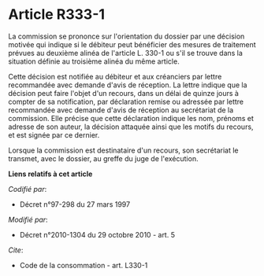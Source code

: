 # Article R333-1

La commission se prononce sur l'orientation du dossier par une décision motivée qui indique si le débiteur peut bénéficier
des mesures de traitement prévues au deuxième alinéa de l'article L. 330-1 ou s'il se trouve dans la situation définie au
troisième alinéa du même article. 

Cette décision est notifiée au débiteur et aux créanciers par lettre recommandée avec demande d'avis de réception. La lettre
indique que la décision peut faire l'objet d'un recours, dans un délai de quinze jours à compter de sa notification, par
déclaration remise ou adressée par lettre recommandée avec demande d'avis de réception au secrétariat de la commission. Elle
précise que cette déclaration indique les nom, prénoms et adresse de son auteur, la décision attaquée ainsi que les motifs du
recours, et est signée par ce dernier. 

Lorsque la commission est destinataire d'un recours, son secrétariat le transmet, avec le dossier, au greffe du juge de
l'exécution.

**Liens relatifs à cet article**

_Codifié par_:

  - Décret n°97-298 du 27 mars 1997

_Modifié par_:

  - Décret n°2010-1304 du 29 octobre 2010 - art. 5

_Cite_:

  - Code de la consommation - art. L330-1
